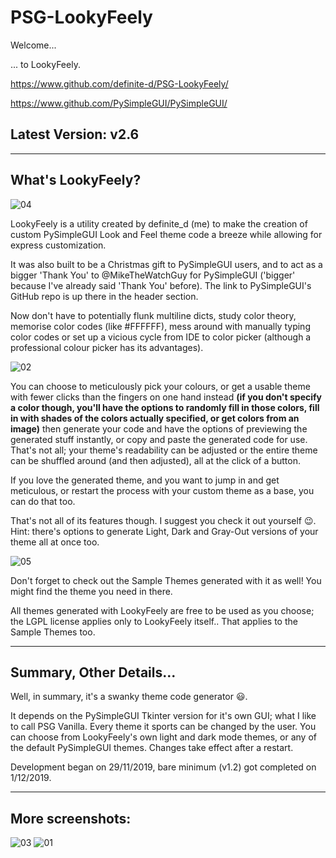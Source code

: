 ﻿# PSG-LookyFeely

Welcome...

... to LookyFeely.


https://www.github.com/definite-d/PSG-LookyFeely/

https://www.github.com/PySimpleGUI/PySimpleGUI/

## Latest Version: v2.6
___________________________________________________________________________________

## What's LookyFeely?

![04](https://user-images.githubusercontent.com/38317208/96386301-cb14cc00-1191-11eb-8391-13c2453b835a.PNG)

LookyFeely is a utility created by definite_d (me) to make the creation of
custom PySimpleGUI Look and Feel theme code a breeze while allowing for express 
customization.
 
It was also built to be a Christmas gift to
PySimpleGUI users, and to act as a bigger 'Thank You' to @MikeTheWatchGuy for
PySimpleGUI ('bigger' because I've already said 'Thank You' before). The link to
PySimpleGUI's GitHub repo is up there in the header section.

Now don't have to potentially flunk multiline dicts, study color theory, memorise color codes (like #FFFFFF), mess around
with manually typing color codes or set up a vicious cycle from IDE to color picker
(although a professional colour picker has its advantages).

![02](https://user-images.githubusercontent.com/38317208/96386306-cf40e980-1191-11eb-891f-86ffa291b256.PNG)

You can choose to meticulously pick your colours, or get a usable theme with fewer 
clicks than the fingers on one hand instead **(if you don't specify a color though, 
you'll have the options to randomly fill in those colors, fill in with shades of the 
colors actually specified, or get colors from an image)** then generate your code and 
have the options of previewing the generated stuff instantly, or copy and paste the 
generated code for use. That's not all; your theme's readability can be adjusted or
the entire theme can be shuffled around (and then adjusted), all at the click of a button.

If you love the generated theme, and you want to jump in and get meticulous, or restart the 
process with your custom theme as a base, you can do that too.

That's not all of its features though. I suggest you check it out yourself :wink:. Hint: there's 
options to generate Light, Dark and Gray-Out versions of your theme all at once too.

![05](https://user-images.githubusercontent.com/38317208/96386305-cea85300-1191-11eb-9f79-4ab81421fcdc.PNG)

Don't forget to check out the Sample Themes generated with it as well! You might find the theme
you need in there.

All themes generated with LookyFeely are free to be used as you choose; the LGPL license applies only to LookyFeely itself.. That applies to
the Sample Themes too.
______________________________________________________________________________________

## Summary, Other Details...

Well, in summary, it's a swanky theme code generator :smiley:.

It depends on the PySimpleGUI Tkinter version for it's own GUI; what I like to call PSG Vanilla. Every theme it sports 
can be changed by the user. You can choose from LookyFeely's own light and dark mode themes, or any of the default
PySimpleGUI themes. Changes take effect after a restart.

Development began on 29/11/2019, bare minimum (v1.2) got completed on 1/12/2019.

______________________________________________________________________________________

## More screenshots:

![03](https://user-images.githubusercontent.com/38317208/96386303-cd772600-1191-11eb-9368-6634efda1c5a.PNG)
![01](https://user-images.githubusercontent.com/38317208/96386304-ce0fbc80-1191-11eb-8369-f81ee08ac020.PNG)
